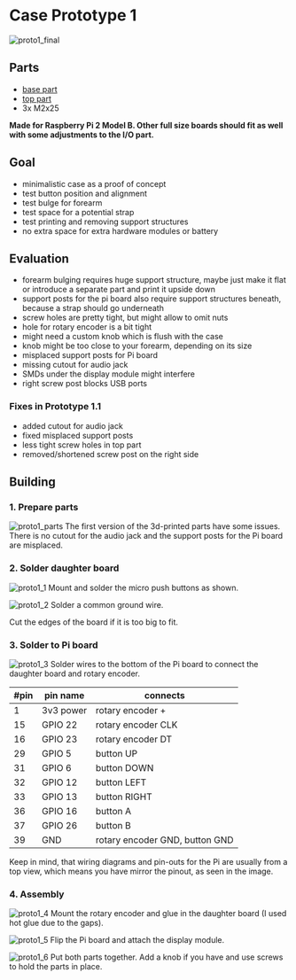Case Prototype 1
================

![proto1_final](proto1_6.jpg)

## Parts
* [base part](parts/Proto1.1-base.stl)
* [top part](parts/Proto1.1-top.stl)
* 3x M2x25

**Made for Raspberry Pi 2 Model B. Other full size boards should fit as well with some adjustments to the I/O part.**

## Goal

* minimalistic case as a proof of concept
* test button position and alignment
* test bulge for forearm
* test space for a potential strap
* test printing and removing support structures
* no extra space for extra hardware modules or battery

## Evaluation

* forearm bulging requires huge support structure, maybe just make it flat or introduce a separate part and print it
upside down
* support posts for the pi board also require support structures beneath, because a strap should go underneath
* screw holes are pretty tight, but might allow to omit nuts
* hole for rotary encoder is a bit tight
* might need a custom knob which is flush with the case
* knob might be too close to your forearm, depending on its size
* misplaced support posts for Pi board
* missing cutout for audio jack
* SMDs under the display module might interfere
* right screw post blocks USB ports

### Fixes in Prototype 1.1

* added cutout for audio jack
* fixed misplaced support posts
* less tight screw holes in top part
* removed/shortened screw post on the right side

## Building

### 1. Prepare parts

![proto1_parts](proto1_parts.jpg)
The first version of the 3d-printed parts have some issues. There is no cutout for the audio jack and the support posts
for the Pi board are misplaced. 

### 2. Solder daughter board

![proto1_1](proto1_1.jpg)
Mount and solder the micro push buttons as shown.

![proto1_2](proto1_2.jpg)
Solder a common ground wire.

Cut the edges of the board if it is too big to fit.

### 3. Solder to Pi board

![proto1_3](proto1_3.jpg)
Solder wires to the bottom of the Pi board to connect the daughter board and rotary encoder. 

| #pin | pin name  | connects                       |
|------|-----------|--------------------------------|
| 1    | 3v3 power | rotary encoder +               |
| 15   | GPIO 22   | rotary encoder CLK             |
| 16   | GPIO 23   | rotary encoder DT              |
| 29   | GPIO 5    | button UP                      |
| 31   | GPIO 6    | button DOWN                    |
| 32   | GPIO 12   | button LEFT                    |
| 33   | GPIO 13   | button RIGHT                   |
| 36   | GPIO 16   | button A                       |
| 37   | GPIO 26   | button B                       |
| 39   | GND       | rotary encoder GND, button GND |

Keep in mind, that wiring diagrams and pin-outs for the Pi are usually from a top view, which means you have mirror the
pinout, as seen in the image.

### 4. Assembly

![proto1_4](proto1_4.jpg)
Mount the rotary encoder and glue in the daughter board (I used hot glue due to the gaps).

![proto1_5](proto1_5.jpg)
Flip the Pi board and attach the display module.

![proto1_6](proto1_6.jpg)
Put both parts together. Add a knob if you have and use screws to hold the parts in place.
